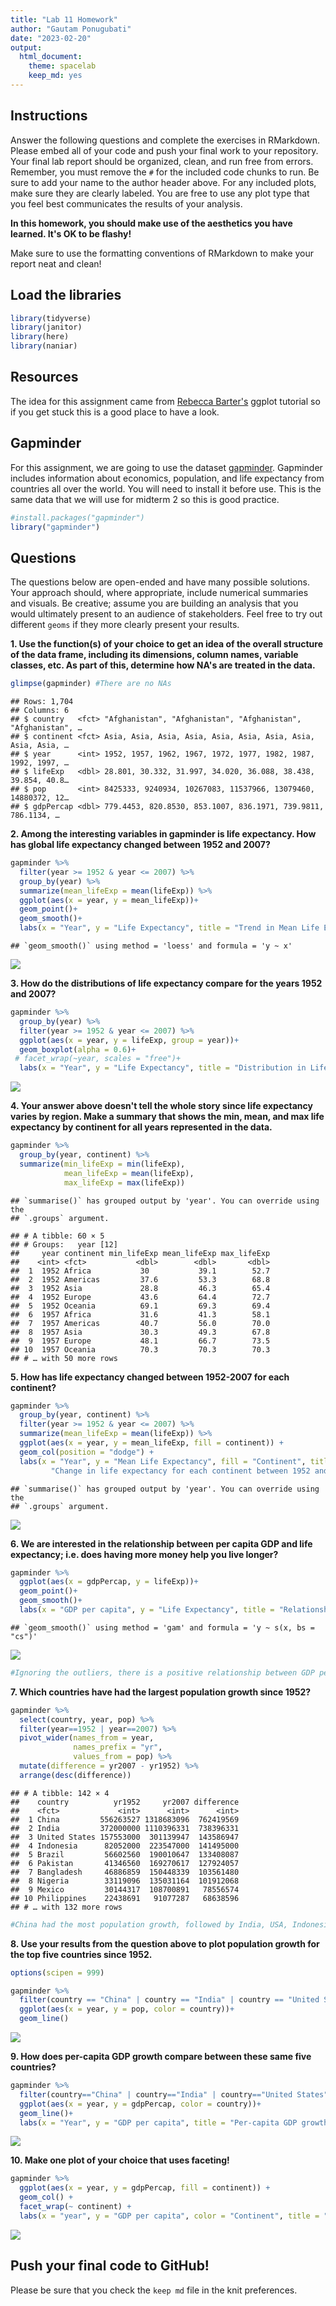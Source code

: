 ```yaml
---
title: "Lab 11 Homework"
author: "Gautam Ponugubati"
date: "2023-02-20"
output:
  html_document: 
    theme: spacelab
    keep_md: yes
---
```




## Instructions
Answer the following questions and complete the exercises in RMarkdown. Please embed all of your code and push your final work to your repository. Your final lab report should be organized, clean, and run free from errors. Remember, you must remove the `#` for the included code chunks to run. Be sure to add your name to the author header above. For any included plots, make sure they are clearly labeled. You are free to use any plot type that you feel best communicates the results of your analysis.  

**In this homework, you should make use of the aesthetics you have learned. It's OK to be flashy!**

Make sure to use the formatting conventions of RMarkdown to make your report neat and clean!  

## Load the libraries

```r
library(tidyverse)
library(janitor)
library(here)
library(naniar)
```

## Resources
The idea for this assignment came from [Rebecca Barter's](http://www.rebeccabarter.com/blog/2017-11-17-ggplot2_tutorial/) ggplot tutorial so if you get stuck this is a good place to have a look.  

## Gapminder
For this assignment, we are going to use the dataset [gapminder](https://cran.r-project.org/web/packages/gapminder/index.html). Gapminder includes information about economics, population, and life expectancy from countries all over the world. You will need to install it before use. This is the same data that we will use for midterm 2 so this is good practice.

```r
#install.packages("gapminder")
library("gapminder")
```

## Questions
The questions below are open-ended and have many possible solutions. Your approach should, where appropriate, include numerical summaries and visuals. Be creative; assume you are building an analysis that you would ultimately present to an audience of stakeholders. Feel free to try out different `geoms` if they more clearly present your results.  

**1. Use the function(s) of your choice to get an idea of the overall structure of the data frame, including its dimensions, column names, variable classes, etc. As part of this, determine how NA's are treated in the data.**  

```r
glimpse(gapminder) #There are no NAs
```

```
## Rows: 1,704
## Columns: 6
## $ country   <fct> "Afghanistan", "Afghanistan", "Afghanistan", "Afghanistan", …
## $ continent <fct> Asia, Asia, Asia, Asia, Asia, Asia, Asia, Asia, Asia, Asia, …
## $ year      <int> 1952, 1957, 1962, 1967, 1972, 1977, 1982, 1987, 1992, 1997, …
## $ lifeExp   <dbl> 28.801, 30.332, 31.997, 34.020, 36.088, 38.438, 39.854, 40.8…
## $ pop       <int> 8425333, 9240934, 10267083, 11537966, 13079460, 14880372, 12…
## $ gdpPercap <dbl> 779.4453, 820.8530, 853.1007, 836.1971, 739.9811, 786.1134, …
```

**2. Among the interesting variables in gapminder is life expectancy. How has global life expectancy changed between 1952 and 2007?**

```r
gapminder %>% 
  filter(year >= 1952 & year <= 2007) %>%
  group_by(year) %>%
  summarize(mean_lifeExp = mean(lifeExp)) %>% 
  ggplot(aes(x = year, y = mean_lifeExp))+
  geom_point()+
  geom_smooth()+
  labs(x = "Year", y = "Life Expectancy", title = "Trend in Mean Life Expectancy between 1952 and 2007")
```

```
## `geom_smooth()` using method = 'loess' and formula = 'y ~ x'
```

![](lab11_hw_files/figure-html/unnamed-chunk-4-1.png)<!-- -->

**3. How do the distributions of life expectancy compare for the years 1952 and 2007?**

```r
gapminder %>% 
  group_by(year) %>% 
  filter(year >= 1952 & year <= 2007) %>%
  ggplot(aes(x = year, y = lifeExp, group = year))+
  geom_boxplot(alpha = 0.6)+
 # facet_wrap(~year, scales = "free")+
  labs(x = "Year", y = "Life Expectancy", title = "Distribution in Life Expectancy between 1952 and 2007")
```

![](lab11_hw_files/figure-html/unnamed-chunk-5-1.png)<!-- -->

**4. Your answer above doesn't tell the whole story since life expectancy varies by region. Make a summary that shows the min, mean, and max life expectancy by continent for all years represented in the data.**

```r
gapminder %>%
  group_by(year, continent) %>%
  summarize(min_lifeExp = min(lifeExp),
            mean_lifeExp = mean(lifeExp),
            max_lifeExp = max(lifeExp))
```

```
## `summarise()` has grouped output by 'year'. You can override using the
## `.groups` argument.
```

```
## # A tibble: 60 × 5
## # Groups:   year [12]
##     year continent min_lifeExp mean_lifeExp max_lifeExp
##    <int> <fct>           <dbl>        <dbl>       <dbl>
##  1  1952 Africa           30           39.1        52.7
##  2  1952 Americas         37.6         53.3        68.8
##  3  1952 Asia             28.8         46.3        65.4
##  4  1952 Europe           43.6         64.4        72.7
##  5  1952 Oceania          69.1         69.3        69.4
##  6  1957 Africa           31.6         41.3        58.1
##  7  1957 Americas         40.7         56.0        70.0
##  8  1957 Asia             30.3         49.3        67.8
##  9  1957 Europe           48.1         66.7        73.5
## 10  1957 Oceania          70.3         70.3        70.3
## # … with 50 more rows
```

**5. How has life expectancy changed between 1952-2007 for each continent?**

```r
gapminder %>%
  group_by(year, continent) %>%
  filter(year >= 1952 & year <= 2007) %>% 
  summarize(mean_lifeExp = mean(lifeExp)) %>% 
  ggplot(aes(x = year, y = mean_lifeExp, fill = continent)) +
  geom_col(position = "dodge") +
  labs(x = "Year", y = "Mean Life Expectancy", fill = "Continent", title = 
         "Change in life expectancy for each continent between 1952 and 2007")
```

```
## `summarise()` has grouped output by 'year'. You can override using the
## `.groups` argument.
```

![](lab11_hw_files/figure-html/unnamed-chunk-7-1.png)<!-- -->

**6. We are interested in the relationship between per capita GDP and life expectancy; i.e. does having more money help you live longer?**

```r
gapminder %>% 
  ggplot(aes(x = gdpPercap, y = lifeExp))+
  geom_point()+
  geom_smooth()+
  labs(x = "GDP per capita", y = "Life Expectancy", title = "Relationship between per capita GDP and life expectancy")
```

```
## `geom_smooth()` using method = 'gam' and formula = 'y ~ s(x, bs = "cs")'
```

![](lab11_hw_files/figure-html/unnamed-chunk-8-1.png)<!-- -->

```r
#Ignoring the outliers, there is a positive relationship between GDP per capita and life expectancy, meaning having more money helps you live longer.
```

**7. Which countries have had the largest population growth since 1952?**

```r
gapminder %>% 
  select(country, year, pop) %>% 
  filter(year==1952 | year==2007) %>% 
  pivot_wider(names_from = year,
              names_prefix = "yr",
              values_from = pop) %>% 
  mutate(difference = yr2007 - yr1952) %>% 
  arrange(desc(difference))
```

```
## # A tibble: 142 × 4
##    country          yr1952     yr2007 difference
##    <fct>             <int>      <int>      <int>
##  1 China         556263527 1318683096  762419569
##  2 India         372000000 1110396331  738396331
##  3 United States 157553000  301139947  143586947
##  4 Indonesia      82052000  223547000  141495000
##  5 Brazil         56602560  190010647  133408087
##  6 Pakistan       41346560  169270617  127924057
##  7 Bangladesh     46886859  150448339  103561480
##  8 Nigeria        33119096  135031164  101912068
##  9 Mexico         30144317  108700891   78556574
## 10 Philippines    22438691   91077287   68638596
## # … with 132 more rows
```

```r
#China had the most population growth, followed by India, USA, Indonesia and Brazil
```

**8. Use your results from the question above to plot population growth for the top five countries since 1952.**

```r
options(scipen = 999)

gapminder %>% 
  filter(country == "China" | country == "India" | country == "United States" | country == "Indonesia" | country == "Brazil") %>% 
  ggplot(aes(x = year, y = pop, color = country))+
  geom_line()
```

![](lab11_hw_files/figure-html/unnamed-chunk-10-1.png)<!-- -->

**9. How does per-capita GDP growth compare between these same five countries?**

```r
gapminder %>% 
  filter(country=="China" | country=="India" | country=="United States" | country=="Indonesia" | country=="Brazil") %>% 
  ggplot(aes(x = year, y = gdpPercap, color = country))+
  geom_line()+
  labs(x = "Year", y = "GDP per capita", title = "Per-capita GDP growth over time")
```

![](lab11_hw_files/figure-html/unnamed-chunk-11-1.png)<!-- -->

**10. Make one plot of your choice that uses faceting!**

```r
gapminder %>%
  ggplot(aes(x = year, y = gdpPercap, fill = continent)) +
  geom_col() +
  facet_wrap(~ continent) +
  labs(x = "year", y = "GDP per capita", color = "Continent", title = "Trend in GDP per capita for each continent over time")
```

![](lab11_hw_files/figure-html/unnamed-chunk-12-1.png)<!-- -->

## Push your final code to GitHub!
Please be sure that you check the `keep md` file in the knit preferences. 
